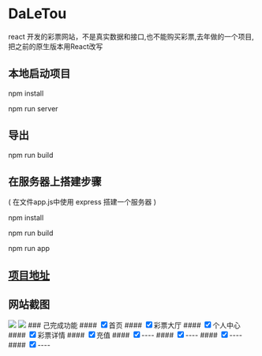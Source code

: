 # DaLeTou
react 开发的彩票网站，不是真实数据和接口,也不能购买彩票,去年做的一个项目,把之前的原生版本用React改写 

## 本地启动项目
<p>npm install</p>
<p>npm run server</p>

## 导出
<p>npm run build</p>

## 在服务器上搭建步骤
( 在文件app.js中使用 express  搭建一个服务器  )
<p>npm install</p>
<p>npm run build </p>
<p>npm run app</p>

## <a href="http://139.224.230.131:3200/">项目地址</a>

## 网站截图
<img src="http://139.224.230.131:3200/image/cover1.png"/>
<img src="http://139.224.230.131:3200/image/cover2.png"/>
### 己完成功能
#### <input checked="checked" type="checkbox"/><label>首页</label>
#### <input checked="checked" type="checkbox"/><label>彩票大厅</label>
#### <input checked="checked" type="checkbox"/><label>个人中心</label>
#### <input checked="checked" type="checkbox"/><label>彩票详情</label>
#### <input checked="checked" type="checkbox"/><label>充值</label>
#### <input checked="checked" type="checkbox"/><label>----</label>
#### <input checked="checked" type="checkbox"/><label>----</label>
#### <input checked="checked" type="checkbox"/><label>----</label>
#### <input checked="checked" type="checkbox"/><label>----</label>



